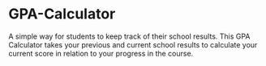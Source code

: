 # GPA-Calculator

A simple way for students to keep track of their school results. This GPA Calculator takes your previous and current school results to calculate your current score in relation to your progress in the course.